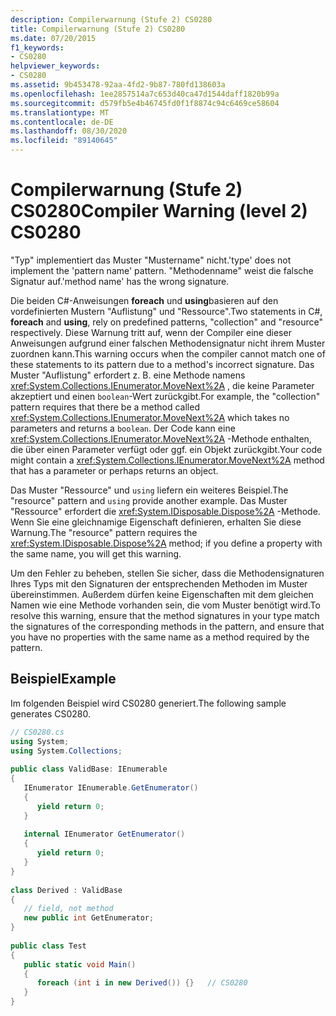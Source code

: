 ```yaml
---
description: Compilerwarnung (Stufe 2) CS0280
title: Compilerwarnung (Stufe 2) CS0280
ms.date: 07/20/2015
f1_keywords:
- CS0280
helpviewer_keywords:
- CS0280
ms.assetid: 9b453478-92aa-4fd2-9b87-780fd138603a
ms.openlocfilehash: 1ee2857514a7c653d40ca47d1544daff1820b99a
ms.sourcegitcommit: d579fb5e4b46745fd0f1f8874c94c6469ce58604
ms.translationtype: MT
ms.contentlocale: de-DE
ms.lasthandoff: 08/30/2020
ms.locfileid: "89140645"
---
```

# <a name="compiler-warning-level-2-cs0280"></a><span data-ttu-id="0d907-103">Compilerwarnung (Stufe 2) CS0280</span><span class="sxs-lookup"><span data-stu-id="0d907-103">Compiler Warning (level 2) CS0280</span></span>
<span data-ttu-id="0d907-104">"Typ" implementiert das Muster "Mustername" nicht.</span><span class="sxs-lookup"><span data-stu-id="0d907-104">'type' does not implement the 'pattern name' pattern.</span></span> <span data-ttu-id="0d907-105">"Methodenname" weist die falsche Signatur auf.</span><span class="sxs-lookup"><span data-stu-id="0d907-105">'method name' has the wrong signature.</span></span>  
  
 <span data-ttu-id="0d907-106">Die beiden C#-Anweisungen **foreach** und **using**basieren auf den vordefinierten Mustern "Auflistung" und "Ressource".</span><span class="sxs-lookup"><span data-stu-id="0d907-106">Two statements in C#, **foreach** and **using**, rely on predefined patterns, "collection" and "resource" respectively.</span></span> <span data-ttu-id="0d907-107">Diese Warnung tritt auf, wenn der Compiler eine dieser Anweisungen aufgrund einer falschen Methodensignatur nicht ihrem Muster zuordnen kann.</span><span class="sxs-lookup"><span data-stu-id="0d907-107">This warning occurs when the compiler cannot match one of these statements to its pattern due to a method's incorrect signature.</span></span> <span data-ttu-id="0d907-108">Das Muster "Auflistung" erfordert z. B. eine Methode namens <xref:System.Collections.IEnumerator.MoveNext%2A> , die keine Parameter akzeptiert und einen `boolean`-Wert zurückgibt.</span><span class="sxs-lookup"><span data-stu-id="0d907-108">For example, the "collection" pattern requires that there be a method called <xref:System.Collections.IEnumerator.MoveNext%2A> which takes no parameters and returns a `boolean`.</span></span> <span data-ttu-id="0d907-109">Der Code kann eine <xref:System.Collections.IEnumerator.MoveNext%2A> -Methode enthalten, die über einen Parameter verfügt oder ggf. ein Objekt zurückgibt.</span><span class="sxs-lookup"><span data-stu-id="0d907-109">Your code might contain a <xref:System.Collections.IEnumerator.MoveNext%2A> method that has a parameter or perhaps returns an object.</span></span>  
  
 <span data-ttu-id="0d907-110">Das Muster "Ressource" und `using` liefern ein weiteres Beispiel.</span><span class="sxs-lookup"><span data-stu-id="0d907-110">The "resource" pattern and `using` provide another example.</span></span> <span data-ttu-id="0d907-111">Das Muster "Ressource" erfordert die <xref:System.IDisposable.Dispose%2A> -Methode. Wenn Sie eine gleichnamige Eigenschaft definieren, erhalten Sie diese Warnung.</span><span class="sxs-lookup"><span data-stu-id="0d907-111">The "resource" pattern requires the <xref:System.IDisposable.Dispose%2A> method; if you define a property with the same name, you will get this warning.</span></span>  
  
 <span data-ttu-id="0d907-112">Um den Fehler zu beheben, stellen Sie sicher, dass die Methodensignaturen Ihres Typs mit den Signaturen der entsprechenden Methoden im Muster übereinstimmen. Außerdem dürfen keine Eigenschaften mit dem gleichen Namen wie eine Methode vorhanden sein, die vom Muster benötigt wird.</span><span class="sxs-lookup"><span data-stu-id="0d907-112">To resolve this warning, ensure that the method signatures in your type match the signatures of the corresponding methods in the pattern, and ensure that you have no properties with the same name as a method required by the pattern.</span></span>  
  
## <a name="example"></a><span data-ttu-id="0d907-113">Beispiel</span><span class="sxs-lookup"><span data-stu-id="0d907-113">Example</span></span>  
 <span data-ttu-id="0d907-114">Im folgenden Beispiel wird CS0280 generiert.</span><span class="sxs-lookup"><span data-stu-id="0d907-114">The following sample generates CS0280.</span></span>  
  
```csharp  
// CS0280.cs  
using System;  
using System.Collections;  
  
public class ValidBase: IEnumerable  
{  
   IEnumerator IEnumerable.GetEnumerator()  
   {  
      yield return 0;  
   }  
  
   internal IEnumerator GetEnumerator()  
   {  
      yield return 0;  
   }  
}  
  
class Derived : ValidBase  
{  
   // field, not method  
   new public int GetEnumerator;  
}  
  
public class Test  
{  
   public static void Main()  
   {  
      foreach (int i in new Derived()) {}   // CS0280  
   }  
}  
```
